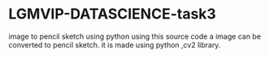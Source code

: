 # LGMVIP-DATASCIENCE-task3
image to pencil sketch using python
using this source code a image can be converted to pencil sketch. it is made using python ,cv2 library.

